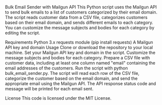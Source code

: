 Bulk Email Sender with Mailgun API
This Python script uses the Mailgun API to send bulk emails to a list of customers categorized by their email domain. The script reads customer data from a CSV file, categorizes customers based on their email domain, and sends different emails to each category. You can customize the message subjects and bodies for each category by editing the script.

Requirements
Python 3.x
requests module (pip install requests)
A Mailgun API key and domain
Usage
Clone or download the repository to your local machine.
Set your Mailgun API key and domain in the script.
Customize the message subjects and bodies for each category.
Prepare a CSV file with customer data, including at least one column named "email" containing the email addresses of the customers.
Run the script with python bulk_email_sender.py.
The script will read each row of the CSV file, categorize the customer based on the email domain, and send the appropriate email using the Mailgun API. The API response status code and message will be printed for each email sent.

License
This code is licensed under the MIT License.
